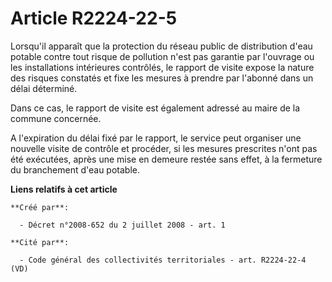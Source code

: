# Article R2224-22-5

Lorsqu'il apparaît que la protection du réseau public de distribution d'eau potable contre tout risque de pollution n'est pas
garantie par l'ouvrage ou les installations intérieures contrôlés, le rapport de visite expose la nature des risques
constatés et fixe les mesures à prendre par l'abonné dans un délai déterminé. 

Dans ce cas, le rapport de visite est également adressé au maire de la commune concernée. 

A l'expiration du délai fixé par le rapport, le service peut organiser une nouvelle visite de contrôle et procéder, si les
mesures prescrites n'ont pas été exécutées, après une mise en demeure restée sans effet, à la fermeture du branchement d'eau
potable.

**Liens relatifs à cet article**

	**Créé par**:

	  - Décret n°2008-652 du 2 juillet 2008 - art. 1

	**Cité par**:

	  - Code général des collectivités territoriales - art. R2224-22-4 (VD)
